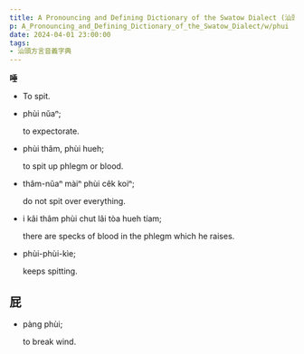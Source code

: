 ```yaml
---
title: A Pronouncing and Defining Dictionary of the Swatow Dialect (汕頭方言音義字典) / phui
p: A_Pronouncing_and_Defining_Dictionary_of_the_Swatow_Dialect/w/phui
date: 2024-04-01 23:00:00
tags: 
- 汕頭方言音義字典
---
```



**唾**
- To spit.

- phùi nŭaⁿ;

  to expectorate.

- phùi thâm, phùi hueh;

  to spit up phlegm or blood.

- thâm-nŭaⁿ màiⁿ phùi cêk koiⁿ;

  do not spit over everything.

- i kâi thâm phùi chut lâi tòa hueh tíam;

  there are specks of blood in the phlegm which he raises.

- phùi-phùi-kìe;

  keeps spitting. 

**屁**
- 

- pàng phùi;

  to break wind.